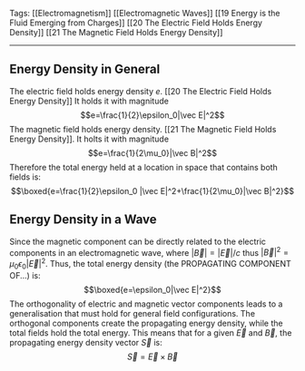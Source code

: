 Tags: [[Electromagnetism]] [[Electromagnetic Waves]] [[19 Energy is the Fluid Emerging from Charges]] [[20 The Electric Field Holds Energy Density]] [[21 The Magnetic Field Holds Energy Density]]
___
## Energy Density in General
The electric field holds energy density $e$. [[20 The Electric Field Holds Energy Density]] It holds it with magnitude
$$e=\frac{1}{2}\epsilon_0|\vec E|^2$$
The magnetic field holds energy density. [[21 The Magnetic Field Holds Energy Density]]. It holts it with magnitude
$$e=\frac{1}{2\mu_0}|\vec B|^2$$
Therefore the total energy held at a location in space that contains both fields is: 
$$\boxed{e=\frac{1}{2}\epsilon_0 |\vec E|^2+\frac{1}{2\mu_0}|\vec B|^2}$$
## Energy Density in a Wave
Since the magnetic component can be directly related to the electric components in an electromagnetic wave, where $|\vec B|=|\vec E|/c$ thus $|\vec B|^2=\mu_0\epsilon_0|\vec E|^2$. Thus, the total energy density (the PROPAGATING COMPONENT OF...) is:
$$\boxed{e=\epsilon_0|\vec E|^2}$$
The orthogonality of electric and magnetic vector components leads to a generalisation that must hold for general field configurations. The orthogonal components create the propagating energy density, while the total fields hold the total energy. This means that for a given $\vec E$ and $\vec B$, the propagating energy density vector $\vec S$ is:
$$\vec S=\vec E\times\vec B$$
